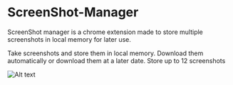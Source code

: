 # ScreenShot-Manager

ScreenShot manager is a chrome extension made to store multiple screenshots in local memory for later use.

Take screenshots and store them in local memory. Download them automatically or download them at a later date. Store up to 12 screenshots

![Alt text](http://i.imgur.com/OAKy0Gl.png "Example")
